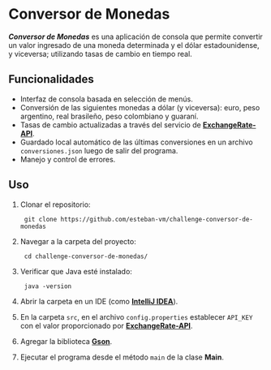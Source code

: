 # Conversor de Monedas

**_Conversor de Monedas_** es una aplicación de consola que permite convertir un valor ingresado de una moneda
determinada y
el dólar estadounidense, y viceversa; utilizando tasas de cambio en tiempo real.

## Funcionalidades

- Interfaz de consola basada en selección de menús.
- Conversión de las siguientes monedas a dólar (y viceversa): euro, peso argentino, real brasileño, peso colombiano y
  guaraní.
- Tasas de cambio actualizadas a través del servicio de [**ExchangeRate-API**](https://www.exchangerate-api.com/).
- Guardado local automático de las últimas conversiones en un archivo `conversiones.json` luego de salir del programa.
- Manejo y control de errores.

## Uso

1. Clonar el repositorio:

        git clone https://github.com/esteban-vm/challenge-conversor-de-monedas

2. Navegar a la carpeta del proyecto:

        cd challenge-conversor-de-monedas/
3. Verificar que Java esté instalado:

        java -version
4. Abrir la carpeta en un IDE (como [**IntelliJ IDEA**](https://www.jetbrains.com/idea/)).
5. En la carpeta `src`, en el archivo `config.properties` establecer `API_KEY` con el valor proporcionado
   por [**ExchangeRate-API**](https://www.exchangerate-api.com/).
6. Agregar la biblioteca [**Gson**](https://mvnrepository.com/artifact/com.google.code.gson/gson).
7. Ejecutar el programa desde el método `main` de la clase **Main**.
